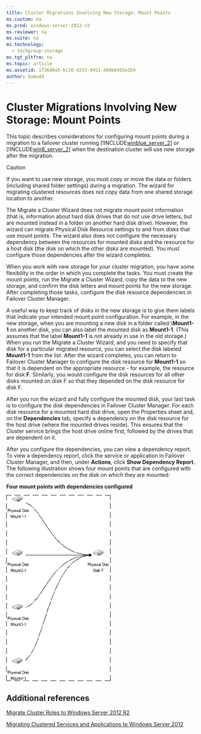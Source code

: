 ```yaml
---
title: Cluster Migrations Involving New Storage: Mount Points
ms.custom: na
ms.prod: windows-server-2012-r2
ms.reviewer: na
ms.suite: na
ms.technology: 
  - techgroup-storage
ms.tgt_pltfrm: na
ms.topic: article
ms.assetid: 1f3646e5-bc20-4253-9451-40db0455e1b9
author: kumudd
---
```

# Cluster Migrations Involving New Storage: Mount Points
This topic describes considerations for configuring mount points during a migration to a failover cluster running [!INCLUDE[winblue_server_2](../Token/winblue_server_2_md.md)] or [!INCLUDE[win8_server_2](../Token/win8_server_2_md.md)] when the destination cluster will use new storage after the migration.  
  
> [!CAUTION]  
> If you want to use new storage, you must copy or move the data or folders \(including shared folder settings\) during a migration. The wizard for migrating clustered resources does not copy data from one shared storage location to another.  
  
The Migrate a Cluster Wizard does not migrate mount point information \(that is, information about hard disk drives that do not use drive letters, but are mounted instead in a folder on another hard disk drive\). However, the wizard can migrate Physical Disk Resource settings to and from disks that use mount points. The wizard also does not configure the necessary dependency between the resources for mounted disks and the resource for a host disk \(the disk on which the other disks are mounted\). You must configure those dependencies after the wizard completes.  
  
When you work with new storage for your cluster migration, you have some flexibility in the order in which you complete the tasks. You must create the mount points, run the Migrate a Cluster Wizard, copy the data to the new storage, and confirm the disk letters and mount points for the new storage. After completing those tasks, configure the disk resource dependencies in Failover Cluster Manager.  
  
A useful way to keep track of disks in the new storage is to give them labels that indicate your intended mount point configuration. For example, in the new storage, when you are mounting a new disk in a folder called \\**Mount1\-1** on another disk, you can also label the mounted disk as **Mount1\-1**. \(This assumes that the label **Mount1\-1** is not already in use in the old storage.\) When you run the Migrate a Cluster Wizard, and you need to specify that disk for a particular migrated resource, you can select the disk labeled **Mount1\-1** from the list. After the wizard completes, you can return to Failover Cluster Manager to configure the disk resource for **Mount1\-1** so that it is dependent on the appropriate resource \- for example, the resource for disk **F**. Similarly, you would configure the disk resources for all other disks mounted on disk F so that they depended on the disk resource for disk F.  
  
After you run the wizard and fully configure the mounted disk, your last task is to configure the disk dependencies in Failover Cluster Manager. For each disk resource for a mounted hard disk drive, open the Properties sheet and, on the **Dependencies** tab, specify a dependency on the disk resource for the host drive \(where the mounted drives reside\). This ensures that the Cluster service brings the host drive online first, followed by the drives that are dependent on it.  
  
After you configure the dependencies, you can view a dependency report. To view a dependency report, click the service or application in Failover Cluster Manager, and then, under **Actions**, click **Show Dependency Report**. The following illustration shows four mount points that are configured with the correct dependencies on the disk on which they are mounted:  
  
**Four mount points with dependencies configured**  
  
![](../Image/Fail_dep_c.gif)  
  
## Additional references  
[Migrate Cluster Roles to Windows Server 2012 R2](http://technet.microsoft.com/library/dn530779.aspx)  
  
[Migrating Clustered Services and Applications to Windows Server 2012](http://technet.microsoft.com/library/dn486790.aspx)  
  
